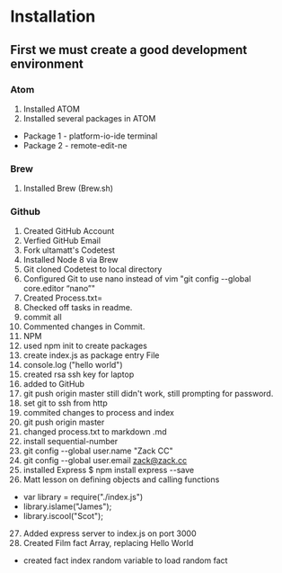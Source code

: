 # Installation
## First we must create a good development environment
### Atom
1. Installed ATOM
2. Installed several packages in ATOM
  - Package 1 -  platform-io-ide terminal
  - Package 2 - remote-edit-ne

### Brew
1. Installed Brew (Brew.sh)

### Github
1. Created GitHub Account
2. Verfied GitHub Email
3. Fork ultamatt's Codetest
4. Installed Node 8 via Brew
5. Git cloned Codetest to local directory
6. Configured Git to use nano instead of vim "git config --global core.editor “nano”"
7. Created Process.txt=
8. Checked off tasks in readme.
9. commit all
10. Commented changes in Commit.
11. NPM
12. used npm init to create packages
13. create index.js as package entry File
14. console.log ("hello world")
15. created rsa ssh key for laptop
16. added to GitHub
17. git push origin master still didn't work, still prompting for password.
18. set git to ssh from http
19. commited changes to process and index
20. git push origin master
21. changed process.txt to markdown .md
22. install sequential-number
23. git config --global user.name "Zack CC"
24. git config --global user.email zack@zack.cc
25. installed Express $ npm install express --save
26. Matt lesson on defining objects and calling functions
  - var library = require("./index.js")
  - library.islame("James");
  - library.iscool("Scot");
27. Added express server to index.js on port 3000
28. Created Film fact Array, replacing Hello World
  - created fact index random variable to load random fact
